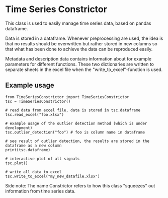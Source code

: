 # Time Series Constrictor
This class is used to easily manage time series data, based on pandas dataframe.  

Data is stored in a dataframe. Whenever preprocessing are used, the idea is that no results should be overwritten but
rather stored in new columns so that what has been done to achieve the data can be reproduced easily.

Metadata and description data contains information about for example parameters for different functions. 
These two dictionaries are written to separate sheets in the excel file when the "write_to_excel"-function
is used.

## Example usage
```
from TimeSeriesConstrictor import TimeSeriesConstrictor
tsc = TimeSeriesConstrictor()

# read data from excel file, data is stored in tsc.dataframe
tsc.read_excel("foo.xlsx")

# example usage of the outlier detection method (which is under development)
tsc.outlier_detection("foo") # foo is column name in dataframe

# see result of outlier detection, the results are stored in the dataframe as a new column
print(tsc.dataframe)

# interactive plot of all signals
tsc.plot()

# write all data to excel
tsc.write_to_excel("my_new_datafile.xlsx")

```

Side note:
The name Constrictor refers to how this class "squeezes" out information from time series data.
